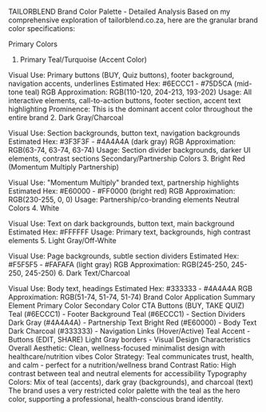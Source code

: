 TAILORBLEND Brand Color Palette - Detailed Analysis
Based on my comprehensive exploration of tailorblend.co.za, here are the granular brand color specifications:

Primary Colors
1. Primary Teal/Turquoise (Accent Color)

Visual Use: Primary buttons (BUY, Quiz buttons), footer background, navigation accents, underlines
Estimated Hex: #6ECCC1 - #75D5CA (mid-tone teal)
RGB Approximation: RGB(110-120, 204-213, 193-202)
Usage: All interactive elements, call-to-action buttons, footer section, accent text highlighting
Prominence: This is the dominant accent color throughout the entire brand
2. Dark Gray/Charcoal

Visual Use: Section backgrounds, button text, navigation backgrounds
Estimated Hex: #3F3F3F - #4A4A4A (dark gray)
RGB Approximation: RGB(63-74, 63-74, 63-74)
Usage: Section divider backgrounds, darker UI elements, contrast sections
Secondary/Partnership Colors
3. Bright Red (Momentum Multiply Partnership)

Visual Use: "Momentum Multiply" branded text, partnership highlights
Estimated Hex: #E60000 - #FF0000 (bright red)
RGB Approximation: RGB(230-255, 0, 0)
Usage: Partnership/co-branding elements
Neutral Colors
4. White

Visual Use: Text on dark backgrounds, button text, main background
Estimated Hex: #FFFFFF
Usage: Primary text, backgrounds, high contrast elements
5. Light Gray/Off-White

Visual Use: Page backgrounds, subtle section dividers
Estimated Hex: #F5F5F5 - #FAFAFA (light gray)
RGB Approximation: RGB(245-250, 245-250, 245-250)
6. Dark Text/Charcoal

Visual Use: Body text, headings
Estimated Hex: #333333 - #4A4A4A
RGB Approximation: RGB(51-74, 51-74, 51-74)
Brand Color Application Summary
Element	Primary Color	Secondary Color
CTA Buttons (BUY, TAKE QUIZ)	Teal (#6ECCC1)	-
Footer Background	Teal (#6ECCC1)	-
Section Dividers	Dark Gray (#4A4A4A)	-
Partnership Text	Bright Red (#E60000)	-
Body Text	Dark Charcoal (#333333)	-
Navigation Links (Hover/Active)	Teal Accent	-
Buttons (EDIT, SHARE)	Light Gray borders	-
Visual Design Characteristics
Overall Aesthetic: Clean, wellness-focused minimalist design with healthcare/nutrition vibes
Color Strategy: Teal communicates trust, health, and calm - perfect for a nutrition/wellness brand
Contrast Ratio: High contrast between teal and neutral elements for accessibility
Typography Colors: Mix of teal (accents), dark gray (backgrounds), and charcoal (text)
The brand uses a very restricted color palette with the teal as the hero color, supporting a professional, health-conscious brand identity.




